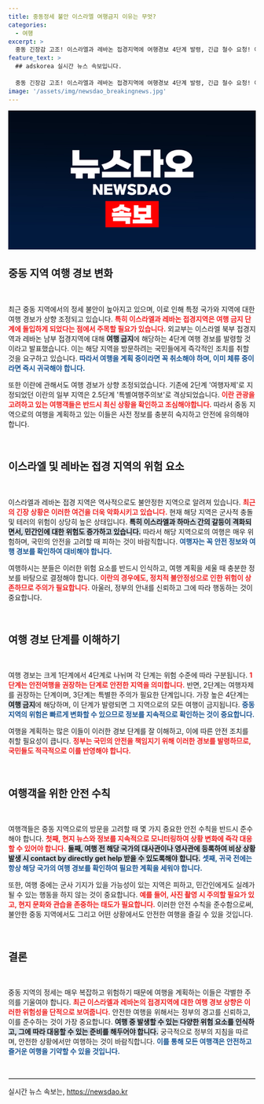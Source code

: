 ```yaml
---
title: 중동정세 불안 이스라엘 여행금지 이유는 무엇?
categories:
  - 여행
excerpt: >
  중동 긴장감 고조! 이스라엘과 레바논 접경지역에 여행경보 4단계 발령, 긴급 철수 요청! 이란 지역도 특별여행주의보로 격상. 안전이 최우선, 여행 계획 재정비 필요!
feature_text: >
  ## adskorea 실시간 뉴스 속보입니다.

  중동 긴장감 고조! 이스라엘과 레바논 접경지역에 여행경보 4단계 발령, 긴급 철수 요청! 이란 지역도 특별여행주의보로 격상. 안전이 최우선, 여행 계획 재정비 필요!
image: '/assets/img/newsdao_breakingnews.jpg'
---
```


<p><img src="/assets/img/newsdao_breakingnews.jpg" alt="adskorea 속보" /></p>

<h2 data-ke-size="size26">중동 지역 여행 경보 변화</h2>

<p data-ke-size="size16">&nbsp;</p>

<p>최근 중동 지역에서의 정세 불안이 높아지고 있으며, 이로 인해 특정 국가와 지역에 대한 여행 경보가 상향 조정되고 있습니다. <b><span style="color: #ee2323;">특히 이스라엘과 레바논 접경지역은 여행 금지 단계에 돌입하게 되었다는 점에서 주목할 필요가 있습니다.</span></b> 외교부는 이스라엘 북부 접경지역과 레바논 남부 접경지역에 대해 <b><span style="background-color: #21538527;">여행 금지</span></b>에 해당하는 4단계 여행 경보를 발령할 것이라고 발표했습니다. 이는 해당 지역을 방문하려는 국민들에게 즉각적인 조치를 취할 것을 요구하고 있습니다. <b><span style="color: #1a5490;">따라서 여행을 계획 중이라면 꼭 취소해야 하며, 이미 체류 중이라면 즉시 귀국해야 합니다.</span></b></p>

<p>또한 이란에 관해서도 여행 경보가 상향 조정되었습니다. 기존에 2단계 '여행자제'로 지정되었던 이란의 일부 지역은 2.5단계 '특별여행주의보'로 격상되었습니다. <b><span style="color: #ee2323;">이란 관광을 고려하고 있는 여행객들은 반드시 최신 상황을 확인하고 조심해야합니다.</span></b> 따라서 중동 지역으로의 여행을 계획하고 있는 이들은 사전 정보를 충분히 숙지하고 안전에 유의해야 합니다.</p>

<p data-ke-size="size16">&nbsp;</p>

<h2 data-ke-size="size26">이스라엘 및 레바논 접경 지역의 위험 요소</h2>

<p data-ke-size="size16">&nbsp;</p>

<p>이스라엘과 레바논 접경 지역은 역사적으로도 불안정한 지역으로 알려져 있습니다. <b><span style="color: #ee2323;">최근의 긴장 상황은 이러한 여건을 더욱 악화시키고 있습니다.</span></b> 현재 해당 지역은 군사적 충돌 및 테러의 위험이 상당히 높은 상태입니다. <b><span style="background-color: #21538527;">특히 이스라엘과 하마스 간의 갈등이 격화되면서, 민간인에 대한 위험도 증가하고 있습니다.</span></b> 따라서 해당 지역으로의 여행은 매우 위험하며, 국민의 안전을 고려할 때 피하는 것이 바람직합니다. <b><span style="color: #1a5490;">여행자는 꼭 안전 정보와 여행 경보를 확인하여 대비해야 합니다.</span></b></p>

<p>여행하시는 분들은 이러한 위험 요소를 반드시 인식하고, 여행 계획을 세울 때 충분한 정보를 바탕으로 결정해야 합니다. <b><span style="color: #ee2323;">이란의 경우에도, 정치적 불안정성으로 인한 위험이 상존하므로 주의가 필요합니다.</span></b> 아울러, 정부의 안내를 신뢰하고 그에 따라 행동하는 것이 중요합니다.</p>

<p data-ke-size="size16">&nbsp;</p>

<h2 data-ke-size="size26">여행 경보 단계를 이해하기</h2>

<p data-ke-size="size16">&nbsp;</p>

<p>여행 경보는 크게 1단계에서 4단계로 나뉘며 각 단계는 위험 수준에 따라 구분됩니다. <b><span style="color: #ee2323;">1단계는 안전여행을 권장하는 단계로 안전한 지역을 의미합니다.</span></b> 반면, 2단계는 여행자제를 권장하는 단계이며, 3단계는 특별한 주의가 필요한 단계입니다. 가장 높은 4단계는 <b><span style="background-color: #21538527;">여행 금지</span></b>에 해당하며, 이 단계가 발령되면 그 지역으로의 모든 여행이 금지됩니다. <b><span style="color: #1a5490;">중동 지역의 위험은 빠르게 변화할 수 있으므로 정보를 지속적으로 확인하는 것이 중요합니다.</span></b></p>

<p>여행을 계획하는 많은 이들이 이러한 경보 단계를 잘 이해하고, 이에 따른 안전 조치를 취할 필요성이 큽니다. <b><span style="color: #ee2323;">정부는 국민의 안전을 책임지기 위해 이러한 경보를 발령하므로, 국민들도 적극적으로 이를 반영해야 합니다.</span></b></p>

<p data-ke-size="size16">&nbsp;</p>

<h2 data-ke-size="size26">여행객을 위한 안전 수칙</h2>

<p data-ke-size="size16">&nbsp;</p>

<p>여행객들은 중동 지역으로의 방문을 고려할 때 몇 가지 중요한 안전 수칙을 반드시 준수해야 합니다. <b><span style="color: #ee2323;">첫째, 현지 뉴스와 정보를 지속적으로 모니터링하여 상황 변화에 즉각 대응할 수 있어야 합니다.</span></b> <b><span style="background-color: #21538527;">둘째, 여행 전 해당 국가의 대사관이나 영사관에 등록하여 비상 상황 발생 시 contact by directly get help 받을 수 있도록해야 합니다.</span></b> <b><span style="color: #1a5490;">셋째, 귀국 전에는 항상 해당 국가의 여행 경보를 확인하여 필요한 계획을 세워야 합니다.</span></b></p>

<p>또한, 여행 중에는 군사 기지가 있을 가능성이 있는 지역은 피하고, 민간인에게도 실례가 될 수 있는 행동을 하지 않는 것이 중요합니다. <b><span style="color: #ee2323;">예를 들어, 사진 촬영 시 주의할 필요가 있고, 현지 문화와 관습을 존중하는 태도가 필요합니다.</span></b> 이러한 안전 수칙을 준수함으로써, 불안한 중동 지역에서도 그리고 어떤 상황에서도 안전한 여행을 즐길 수 있을 것입니다.</p>

<p data-ke-size="size16">&nbsp;</p>

<h2 data-ke-size="size26">결론</h2>

<p data-ke-size="size16">&nbsp;</p>

<p>중동 지역의 정세는 매우 복잡하고 위험하기 때문에 여행을 계획하는 이들은 각별한 주의를 기울여야 합니다. <b><span style="color: #ee2323;">최근 이스라엘과 레바논의 접경지역에 대한 여행 경보 상향은 이러한 위험성을 단적으로 보여줍니다.</span></b> 안전한 여행을 위해서는 정부의 경고를 신뢰하고, 이를 준수하는 것이 가장 중요합니다. <b><span style="background-color: #21538527;">여행 중 발생할 수 있는 다양한 위험 요소를 인식하고, 그에 따라 대응할 수 있는 준비를 해두어야 합니다.</span></b> 궁극적으로 정부의 지침을 따르며, 안전한 상황에서만 여행하는 것이 바람직합니다. <b><span style="color: #1a5490;">이를 통해 모든 여행객은 안전하고 즐거운 여행을 기약할 수 있을 것입니다.</span></b></p>

<p data-ke-size="size16">&nbsp;</p>

<hr style="border: 1px solid #ddd;"/>
실시간 뉴스 속보는, <a href="https://newsdao.kr" rel="dofollow">https://newsdao.kr</a>


